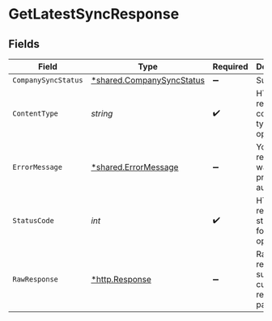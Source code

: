 # GetLatestSyncResponse


## Fields

| Field                                                                 | Type                                                                  | Required                                                              | Description                                                           |
| --------------------------------------------------------------------- | --------------------------------------------------------------------- | --------------------------------------------------------------------- | --------------------------------------------------------------------- |
| `CompanySyncStatus`                                                   | [*shared.CompanySyncStatus](../../models/shared/companysyncstatus.md) | :heavy_minus_sign:                                                    | Success                                                               |
| `ContentType`                                                         | *string*                                                              | :heavy_check_mark:                                                    | HTTP response content type for this operation                         |
| `ErrorMessage`                                                        | [*shared.ErrorMessage](../../models/shared/errormessage.md)           | :heavy_minus_sign:                                                    | Your API request was not properly authorized.                         |
| `StatusCode`                                                          | *int*                                                                 | :heavy_check_mark:                                                    | HTTP response status code for this operation                          |
| `RawResponse`                                                         | [*http.Response](https://pkg.go.dev/net/http#Response)                | :heavy_minus_sign:                                                    | Raw HTTP response; suitable for custom response parsing               |